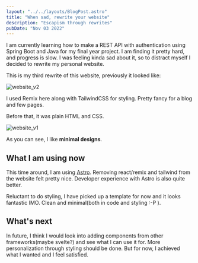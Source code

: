 ```yaml
---
layout: "../../layouts/BlogPost.astro"
title: "When sad, rewrite your website"
description: "Escapism through rewrites"
pubDate: "Nov 03 2022"
---
```


I am currently learning how to make a REST API with authentication using Spring Boot and Java for my final year project. I am finding it pretty hard, and progress is slow. I was feeling kinda sad about it, so to distract myself I decided to rewrite my personal website. 

This is my third rewrite of this website, previously it looked like: 

![website_v2](/website_remix_landing.png)

I used Remix here along with TailwindCSS for styling. Pretty fancy for a blog and few pages.

Before that, it was plain HTML and CSS.

![website_v1](/website_v1.png)

As you can see, I like __minimal designs__. 

## What I am using now
This time around, I am using [Astro](https://astro.build). Removing react/remix and tailwind from the website felt pretty nice. Developer experience with Astro is also quite better. 

Reluctant to do styling, I have picked up a template for now and it looks fantastic IMO. Clean and minimal(both in code and styling :-P ).

## What's next

In future, I think I would look into adding components from other frameworks(maybe svelte?) and see what I can use it for. More personalization through styling should be done. But for now, I achieved what I wanted and I feel satisfied. 




